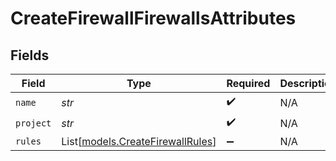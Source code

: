 # CreateFirewallFirewallsAttributes


## Fields

| Field                                                                | Type                                                                 | Required                                                             | Description                                                          |
| -------------------------------------------------------------------- | -------------------------------------------------------------------- | -------------------------------------------------------------------- | -------------------------------------------------------------------- |
| `name`                                                               | *str*                                                                | :heavy_check_mark:                                                   | N/A                                                                  |
| `project`                                                            | *str*                                                                | :heavy_check_mark:                                                   | N/A                                                                  |
| `rules`                                                              | List[[models.CreateFirewallRules](../models/createfirewallrules.md)] | :heavy_minus_sign:                                                   | N/A                                                                  |